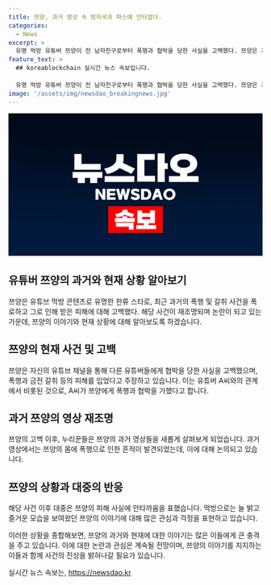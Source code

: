 ```yaml
---
title: 쯔양, 과거 영상 속 멍자국과 파스에 안타깝다.
categories:
  - News
excerpt: >
  유명 먹방 유튜버 쯔양이 전 남자친구로부터 폭행과 협박을 당한 사실을 고백했다. 쯔양은 자신의 유튜브 채널을 통해 과거 피해 사실을 밝히고, A씨에게 착취당했다고 주장했다. 누리꾼들은 영상에서 보이는 쯔양의 상처들과 멍 자국에 대해 걱정을 표했으며, 일부는 쯔양에 대한 안타까움을 표현했다. 쯔양은 A씨를 고소했지만 그의 사망으로 공소권 없음 결정이 내려졌고, 여러 법적 소송을 통해 일부 금액을 받아냈다. 이에 대한 누리꾼들의 반응은 상당한 관심을 끌고 있다.
feature_text: >
  ## koreablockchain 실시간 뉴스 속보입니다.

  유명 먹방 유튜버 쯔양이 전 남자친구로부터 폭행과 협박을 당한 사실을 고백했다. 쯔양은 자신의 유튜브 채널을 통해 과거 피해 사실을 밝히고, A씨에게 착취당했다고 주장했다. 누리꾼들은 영상에서 보이는 쯔양의 상처들과 멍 자국에 대해 걱정을 표했으며, 일부는 쯔양에 대한 안타까움을 표현했다. 쯔양은 A씨를 고소했지만 그의 사망으로 공소권 없음 결정이 내려졌고, 여러 법적 소송을 통해 일부 금액을 받아냈다. 이에 대한 누리꾼들의 반응은 상당한 관심을 끌고 있다.
image: '/assets/img/newsdao_breakingnews.jpg'
---
```


<p><img src="/assets/img/newsdao_breakingnews.jpg" alt="koreablockchain 속보" /></p>

<h2 data-ke-size="size24">유튜버 쯔양의 과거와 현재 상황 알아보기</h2>

<p data-ke-size="size16"></p>

<p>쯔양은 유튜브 먹방 콘텐츠로 유명한 한류 스타로, 최근 과거의 폭행 및 갈취 사건을 폭로하고 그로 인해 받은 피해에 대해 고백했다. 해당 사건이 재조명되며 논란이 되고 있는 가운데, 쯔양의 이야기와 현재 상황에 대해 알아보도록 하겠습니다. </p>

<h2 data-ke-size="size26">쯔양의 현재 사건 및 고백</h2>

<p data-ke-size="size16">쯔양은 자신의 유튜브 채널을 통해 다른 유튜버들에게 협박을 당한 사실을 고백했으며, 폭행과 금전 갈취 등의 피해를 입었다고 주장하고 있습니다. 이는 유튜버 A씨와의 관계에서 비롯된 것으로, A씨가 쯔양에게 폭행과 협박을 가했다고 합니다.</p>

<h2 data-ke-size="size26">과거 쯔양의 영상 재조명</h2>

<p data-ke-size="size16">쯔양의 고백 이후, 누리꾼들은 쯔양의 과거 영상들을 새롭게 살펴보게 되었습니다. 과거 영상에서는 쯔양의 몸에 폭행으로 인한 흔적이 발견되었는데, 이에 대해 논의되고 있습니다.</p>

<h2 data-ke-size="size26">쯔양의 상황과 대중의 반응</h2>

<p data-ke-size="size16">해당 사건 이후 대중은 쯔양의 피해 사실에 안타까움을 표했습니다. 먹방으로는 늘 밝고 즐거운 모습을 보여왔던 쯔양의 이야기에 대해 많은 관심과 걱정을 표현하고 있습니다.</p>

<p>이러한 상황을 종합해보면, 쯔양의 과거와 현재에 대한 이야기는 많은 이들에게 큰 충격을 주고 있습니다. 이에 대한 논란과 관심은 계속될 전망이며, 쯔양의 이야기를 지지하는 이들과 함께 사건의 진상을 밝혀나갈 필요가 있습니다.</p>
실시간 뉴스 속보는, <a href="https://newsdao.kr" rel="dofollow">https://newsdao.kr</a>


